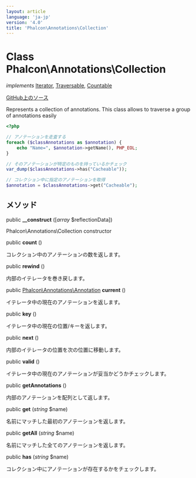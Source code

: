 ```yaml
---
layout: article
language: 'ja-jp'
version: '4.0'
title: 'Phalcon\Annotations\Collection'
---
```

# Class **Phalcon\Annotations\Collection**

*implements* [Iterator](https://php.net/manual/en/class.iterator.php), [Traversable](https://php.net/manual/en/class.traversable.php), [Countable](https://php.net/manual/en/class.countable.php)

<a href="https://github.com/phalcon/cphalcon/tree/v4.0.0/phalcon/annotations/collection.zep" class="btn btn-default btn-sm">GitHub上のソース</a>

Represents a collection of annotations. This class allows to traverse a group of annotations easily

```php
<?php

// アノテーションを走査する
foreach ($classAnnotations as $annotation) {
    echo "Name=", $annotation->getName(), PHP_EOL;
}

// そのアノテーションが特定のものを持っているかチェック
var_dump($classAnnotations->has("Cacheable"));

// コレクション中に指定のアノテーションを取得
$annotation = $classAnnotations->get("Cacheable");

```

## メソッド

public **__construct** ([*array* $reflectionData])

Phalcon\Annotations\Collection constructor

public **count** ()

コレクション中のアノテーションの数を返します。

public **rewind** ()

内部のイテレータを巻き戻します。

public [Phalcon\Annotations\Annotation](Phalcon_Annotations_Annotation) **current** ()

イテレータ中の現在のアノテーションを返します。

public **key** ()

イテレータ中の現在の位置/キーを返します。

public **next** ()

内部のイテレータの位置を次の位置に移動します。

public **valid** ()

イテレータ中の現在のアノテーションが妥当かどうかチェックします。

public **getAnnotations** ()

内部のアノテーションを配列として返します。

public **get** (*string* $name)

名前にマッチした最初のアノテーションを返します。

public **getAll** (*string* $name)

名前にマッチした全てのアノテーションを返します。

public **has** (*string* $name)

コレクション中にアノテーションが存在するかをチェックします。